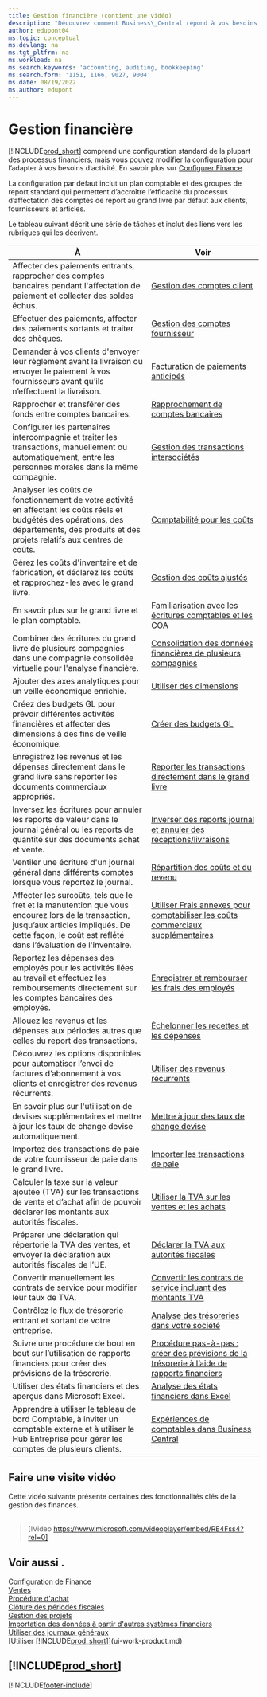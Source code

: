 ```yaml
---
title: Gestion financière (contient une vidéo)
description: "Découvrez comment Business\_Central répond à vos besoins en matière de gestion financière, de comptabilité, d’audit ou de tenue des registres."
author: edupont04
ms.topic: conceptual
ms.devlang: na
ms.tgt_pltfrm: na
ms.workload: na
ms.search.keywords: 'accounting, auditing, bookkeeping'
ms.search.form: '1151, 1166, 9027, 9004'
ms.date: 08/19/2022
ms.author: edupont
---
```

# <a name="financial-management"></a>Gestion financière

[!INCLUDE[prod_short](includes/prod_short.md)] comprend une configuration standard de la plupart des processus financiers, mais vous pouvez modifier la configuration pour l’adapter à vos besoins d’activité. En savoir plus sur [Configurer Finance](finance-setup-finance.md).

La configuration par défaut inclut un plan comptable et des groupes de report standard qui permettent d’accroître l’efficacité du processus d’affectation des comptes de report au grand livre par défaut aux clients, fournisseurs et articles.  

Le tableau suivant décrit une série de tâches et inclut des liens vers les rubriques qui les décrivent.  

| À | Voir |
| --- | --- |
| Affecter des paiements entrants, rapprocher des comptes bancaires pendant l'affectation de paiement et collecter des soldes échus. |[Gestion des comptes client](receivables-manage-receivables.md) |
| Effectuer des paiements, affecter des paiements sortants et traiter des chèques. |[Gestion des comptes fournisseur](payables-manage-payables.md) |
|Demander à vos clients d'envoyer leur règlement avant la livraison ou envoyer le paiement à vos fournisseurs avant qu’ils n’effectuent la livraison.|[Facturation de paiements anticipés](finance-invoice-prepayments.md)|
| Rapprocher et transférer des fonds entre comptes bancaires. |[Rapprochement de comptes bancaires](bank-manage-bank-accounts.md) |
|Configurer les partenaires intercompagnie et traiter les transactions, manuellement ou automatiquement, entre les personnes morales dans la même compagnie.|[Gestion des transactions intersociétés](intercompany-manage.md)|
|Analyser les coûts de fonctionnement de votre activité en affectant les coûts réels et budgétés des opérations, des départements, des produits et des projets relatifs aux centres de coûts.|[Comptabilité pour les coûts](finance-manage-cost-accounting.md)|
|Gérez les coûts d'inventaire et de fabrication, et déclarez les coûts et rapprochez-les avec le grand livre.|[Gestion des coûts ajustés](finance-manage-inventory-costs.md)|
| En savoir plus sur le grand livre et le plan comptable. |[Familiarisation avec les écritures comptables et les COA](finance-general-ledger.md) |
|Combiner des écritures du grand livre de plusieurs compagnies dans une compagnie consolidée virtuelle pour l'analyse financière.|[Consolidation des données financières de plusieurs compagnies](finance-consolidated-company-reporting.md)|
| Ajouter des axes analytiques pour un veille économique enrichie. |[Utiliser des dimensions](finance-dimensions.md) |
| Créez des budgets GL pour prévoir différentes activités financières et affecter des dimensions à des fins de veille économique. |[Créer des budgets GL](finance-how-create-budgets.md) |
|Enregistrez les revenus et les dépenses directement dans le grand livre sans reporter les documents commerciaux appropriés.|[Reporter les transactions directement dans le grand livre](finance-how-post-transactions-directly.md)|
|Inversez les écritures pour annuler les reports de valeur dans le journal général ou les reports de quantité sur des documents achat et vente. |[Inverser des reports journal et annuler des réceptions/livraisons](finance-how-reverse-journal-posting.md)|
|Ventiler une écriture d'un journal général dans différents comptes lorsque vous reportez le journal. |[Répartition des coûts et du revenu](year-allocate-costs-income.md) |
| Affecter les surcoûts, tels que le fret et la manutention que vous encourez lors de la transaction, jusqu’aux articles impliqués. De cette façon, le coût est reflété dans l’évaluation de l'inventaire. |[Utiliser Frais annexes pour comptabiliser les coûts commerciaux supplémentaires](payables-how-assign-item-charges.md) |
|Reportez les dépenses des employés pour les activités liées au travail et effectuez les remboursements directement sur les comptes bancaires des employés.|[Enregistrer et rembourser les frais des employés](finance-how-record-reimburse-employee-expenses.md)|
| Allouez les revenus et les dépenses aux périodes autres que celles du report des transactions. |[Échelonner les recettes et les dépenses](finance-how-defer-revenue-expenses.md)|
| Découvrez les options disponibles pour automatiser l’envoi de factures d’abonnement à vos clients et enregistrer des revenus récurrents. |[Utiliser des revenus récurrents](finance-recurring-invoicing.md)|
|En savoir plus sur l'utilisation de devises supplémentaires et mettre à jour les taux de change devise automatiquement. |[Mettre à jour des taux de change devise](finance-how-update-currencies.md)|
| Importez des transactions de paie de votre fournisseur de paie dans le grand livre. |[Importer les transactions de paie](finance-how-import-payroll-transactions.md)|
|Calculer la taxe sur la valeur ajoutée (TVA) sur les transactions de vente et d’achat afin de pouvoir déclarer les montants aux autorités fiscales.|[Utiliser la TVA sur les ventes et les achats](finance-work-with-vat.md)|
|Préparer une déclaration qui répertorie la TVA des ventes, et envoyer la déclaration aux autorités fiscales de l’UE. | [Déclarer la TVA aux autorités fiscales](finance-how-report-vat.md)|
|Convertir manuellement les contrats de service pour modifier leur taux de TVA.|[Convertir les contrats de service incluant des montants TVA](service-how-to-convert-service-contracts.md)|
| Contrôlez le flux de trésorerie entrant et sortant de votre entreprise. |[Analyse des trésoreries dans votre société](finance-analyze-cash-flow.md) |
|Suivre une procédure de bout en bout sur l’utilisation de rapports financiers pour créer des prévisions de la trésorerie.|[Procédure pas-à-pas : créer des prévisions de la trésorerie à l’aide de rapports financiers](walkthrough-making-cash-flow-forecasts-by-using-account-schedules.md)|
| Utiliser des états financiers et des aperçus dans Microsoft Excel. |[Analyse des états financiers dans Excel](finance-analyze-excel.md) |
|Apprendre à utiliser le tableau de bord Comptable, à inviter un comptable externe et à utiliser le Hub Entreprise pour gérer les comptes de plusieurs clients.|[Expériences de comptables dans Business Central](finance-accounting.md)|  

## <a name="take-a-video-tour"></a>Faire une visite vidéo

Cette vidéo suivante présente certaines des fonctionnalités clés de la gestion des finances. <br><br>  

> [!Video https://www.microsoft.com/videoplayer/embed/RE4Fss4?rel=0]

## <a name="see-also"></a>Voir aussi .

[Configuration de Finance](finance-setup-finance.md)  
[Ventes](sales-manage-sales.md)  
[Procédure d'achat](purchasing-manage-purchasing.md)  
[Clôture des périodes fiscales](year-close-years-periods.md)  
[Gestion des projets](projects-manage-projects.md)  
[Importation des données à partir d'autres systèmes financiers](across-import-data-configuration-packages.md)  
[Utiliser des journaux généraux](ui-work-general-journals.md)  
[Utiliser [!INCLUDE[prod_short](includes/prod_short.md)]](ui-work-product.md)  

## [!INCLUDE[prod_short](includes/free_trial_md.md)]

[!INCLUDE[footer-include](includes/footer-banner.md)]
